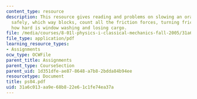 ```yaml
---
content_type: resource
description: This resource gives reading and problems on slowing an orange box, driving
  safely, which way blocks, count all the friction forces, turning friction sideways,
  how hard is window washing and losing cargo.
file: /media/courses/8-01l-physics-i-classical-mechanics-fall-2005/31a6c013aa9e68b822e61c1fe74ea37a_ps04.pdf
file_type: application/pdf
learning_resource_types:
- Assignments
ocw_type: OCWFile
parent_title: Assignments
parent_type: CourseSection
parent_uid: 1d351dfe-ae87-8648-a7b8-2bdda84b94ee
resourcetype: Document
title: ps04.pdf
uid: 31a6c013-aa9e-68b8-22e6-1c1fe74ea37a
---
```

